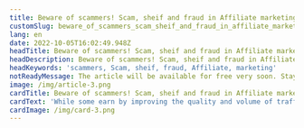 ```yaml
---
title: Beware of scammers! Scam, sheif and fraud in Affiliate marketing
customSlug: beware_of_scammers_scam_sheif_and_fraud_in_affiliate_marketing
lang: en
date: 2022-10-05T16:02:49.948Z
headTitle: Beware of scammers! Scam, sheif and fraud in Affiliate marketing
headDescription: Beware of scammers! Scam, sheif and fraud in Affiliate marketing
headKeywords: 'scammers, Scam, sheif, fraud, Affiliate, marketing'
notReadyMessage: The article will be available for free very soon. Stay tuned for announcements :)
image: /img/article-3.png
cardTitle: Beware of scammers! Scam, sheif and fraud in Affiliate marketing
cardText: 'While some earn by improving the quality and volume of traffic, others prefer to take a share from someone else"s pocket and put it in their own.'
cardImage: /img/card-3.png
---
```

